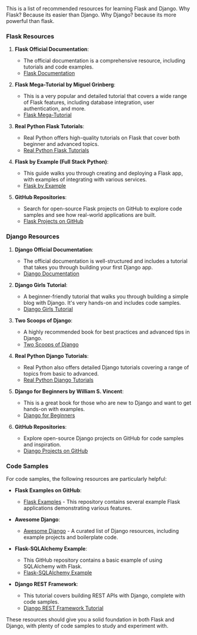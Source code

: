 This is a list of recommended resources for learning Flask and Django. 
Why Flask? Because its easier than Django. Why Django? because its more powerful than flask.
### Flask Resources

1. **Flask Official Documentation**:
   - The official documentation is a comprehensive resource, including tutorials and code examples.
   - [Flask Documentation](https://flask.palletsprojects.com/)

2. **Flask Mega-Tutorial by Miguel Grinberg**:
   - This is a very popular and detailed tutorial that covers a wide range of Flask features, including database integration, user authentication, and more.
   - [Flask Mega-Tutorial](https://blog.miguelgrinberg.com/post/the-flask-mega-tutorial-part-i-hello-world)

3. **Real Python Flask Tutorials**:
   - Real Python offers high-quality tutorials on Flask that cover both beginner and advanced topics.
   - [Real Python Flask Tutorials](https://realpython.com/tutorials/flask/)

4. **Flask by Example (Full Stack Python)**:
   - This guide walks you through creating and deploying a Flask app, with examples of integrating with various services.
   - [Flask by Example](https://www.fullstackpython.com/flask-by-example.html)

5. **GitHub Repositories**:
   - Search for open-source Flask projects on GitHub to explore code samples and see how real-world applications are built.
   - [Flask Projects on GitHub](https://github.com/search?q=flask)

### Django Resources

1. **Django Official Documentation**:
   - The official documentation is well-structured and includes a tutorial that takes you through building your first Django app.
   - [Django Documentation](https://docs.djangoproject.com/en/stable/)

2. **Django Girls Tutorial**:
   - A beginner-friendly tutorial that walks you through building a simple blog with Django. It's very hands-on and includes code samples.
   - [Django Girls Tutorial](https://tutorial.djangogirls.org/)

3. **Two Scoops of Django**:
   - A highly recommended book for best practices and advanced tips in Django.
   - [Two Scoops of Django](https://www.twoscoopspress.com/products/two-scoops-of-django-3-x)

4. **Real Python Django Tutorials**:
   - Real Python also offers detailed Django tutorials covering a range of topics from basic to advanced.
   - [Real Python Django Tutorials](https://realpython.com/tutorials/django/)

5. **Django for Beginners by William S. Vincent**:
   - This is a great book for those who are new to Django and want to get hands-on with examples.
   - [Django for Beginners](https://djangoforbeginners.com/)

6. **GitHub Repositories**:
   - Explore open-source Django projects on GitHub for code samples and inspiration.
   - [Django Projects on GitHub](https://github.com/search?q=django)

### Code Samples

For code samples, the following resources are particularly helpful:

- **Flask Examples on GitHub**: 
  - [Flask Examples](https://github.com/pallets/flask/tree/main/examples) - This repository contains several example Flask applications demonstrating various features.
  
- **Awesome Django**:
  - [Awesome Django](https://github.com/wsvincent/awesome-django) - A curated list of Django resources, including example projects and boilerplate code.

- **Flask-SQLAlchemy Example**:
  - This GitHub repository contains a basic example of using SQLAlchemy with Flask.
  - [Flask-SQLAlchemy Example](https://github.com/miguelgrinberg/flasky)

- **Django REST Framework**:
  - This tutorial covers building REST APIs with Django, complete with code samples.
  - [Django REST Framework Tutorial](https://www.django-rest-framework.org/tutorial/quickstart/)

These resources should give you a solid foundation in both Flask and Django, with plenty of code samples to study and experiment with.
